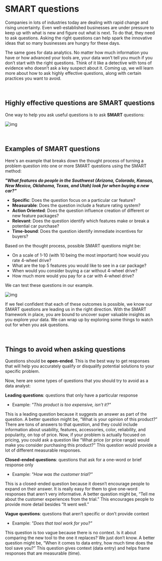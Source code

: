# SMART questions

Companies in lots of industries today are dealing with rapid change and rising uncertainty. Even well-established businesses are under pressure to keep up with what is new and figure out what is next. To do that, they need to ask questions. Asking the right questions can help spark the innovative ideas that so many businesses are hungry for these days.

The same goes for data analytics. No matter how much information you have or how advanced your tools are, your data won’t tell you much if you don’t start with the right questions. Think of it like a detective with tons of evidence who doesn’t ask a key suspect about it.  Coming up, we will learn more about how to ask highly effective questions, along with certain practices you want to avoid.

&nbsp;

## Highly effective questions are SMART questions

One way to help you ask useful questions is to ask **SMART** questions:

![img](img/smart-1.png)

&nbsp;

## Examples of SMART questions

Here's an example that breaks down the thought process of turning a problem question into one or more SMART questions using the SMART method:

***"What features do people in the Southwest (Arizona, Colorado, Kansas, New Mexico, Oklahoma, Texas, and Utah) look for when buying a new car?"***

* **Specific**: Does the question focus on a particular car feature?
* **Measurable**: Does the question include a feature rating system?
* **Action Oriented**: Does the question influence creation of different or new feature packages?
* **Relevant**: Does the question identify which features make or break a potential car purchase?
* **Time-bound**: Does the question identify immediate incentives for buyers? 

Based on the thought process, possible SMART questions might be:

* On a scale of 1-10 (with 10 being the most important) how would you rate 4-wheel drive?
* What are the top 5 features you would like to see in a car package?
* When would you consider buying a car without 4-wheel drive?
* How much more would you pay for a car with 4-wheel drive?

We can test these questions in our example.

![img](img/smart-2.png)

If we feel confident that each of these outcomes is possible, we know our SMART questions are leading us in the right direction. With the SMART framework in place, you are bound to uncover super valuable insights as you explore your data. We can wrap up by exploring some things to watch out for when you ask questions.

&nbsp;

## Things to avoid when asking questions

Questions should be **open-ended**. This is the best way to get responses that will help you accurately qualify or disqualify potential solutions to your specific problem. 

Now, here are some types of questions that you should try to avoid as a data analyst:

**Leading questions**: questions that only have a particular response

* Example: *"This product is too expensive, isn’t it?"*

This is a leading question because it suggests an answer as part of the question. A better question might be, “What is your opinion of this product?” There are tons of answers to that question, and they could include information about usability, features, accessories, color, reliability, and popularity, on top of price. Now, if your problem is actually focused on pricing, you could ask a question like “What price (or price range) would make you consider purchasing this product?” This question would provide a lot of different measurable responses.

**Closed-ended questions**: questions that ask for a one-word or brief response only

* Example: *"How was the customer trial?"*

This is a closed-ended question because it doesn’t encourage people to expand on their answer. It is really easy for them to give one-word responses that aren’t very informative. A better question might be, “Tell me about the customer experiences from the trial.” This encourages people to provide more detail besides “It went well.”

**Vague questions**: questions that aren’t specific or don’t provide context

* Example: *"Does that tool work for you?"*

This question is too vague because there is no context. Is it about comparing the new tool to the one it replaces? We just don’t know. A better question might be, “When it comes to data entry, how much time does the tool save you?” This question gives context (data entry) and helps frame responses that are measurable (time).
